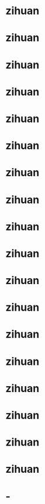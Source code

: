 # zihuan
# zihuan
# zihuan
# zihuan
# zihuan
# zihuan
# zihuan
# zihuan
# zihuan
# zihuan
# zihuan
# zihuan
# zihuan
# zihuan
# zihuan
# zihuan
# zihuan
# zihuan
# -

